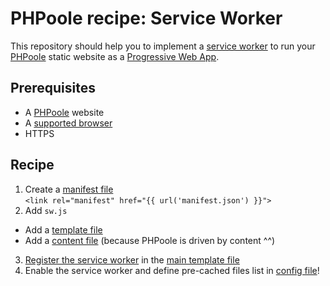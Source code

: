 # PHPoole recipe: Service Worker

This repository should help you to implement a [service worker](https://developers.google.com/web/fundamentals/getting-started/primers/service-workers#what_is_a_service_worker) to run your [PHPoole](http://phpoole.org/) static website as a [Progressive Web App](https://developers.google.com/web/progressive-web-apps/).

## Prerequisites
* A [PHPoole](http://phpoole.org/) website
* A [supported browser](https://developer.microsoft.com/en-us/microsoft-edge/platform/status/serviceworker/)
* HTTPS

## Recipe

1. Create a [manifest file](/static/manifest.json)  
`<link rel="manifest" href="{{ url('manifest.json') }}">`
2. Add `sw.js`
  * Add a [template file](/layouts/sw.js.twig)
  * Add a [content file](/content/sw.md) (because PHPoole is driven by content ^^)
3. [Register the service worker](/layouts/includes/regsw.js.twig) in the [main template file](/layouts/index.html.twig)
4. Enable the service worker and define pre-cached files list in [config file](/phpoole.yml)!
